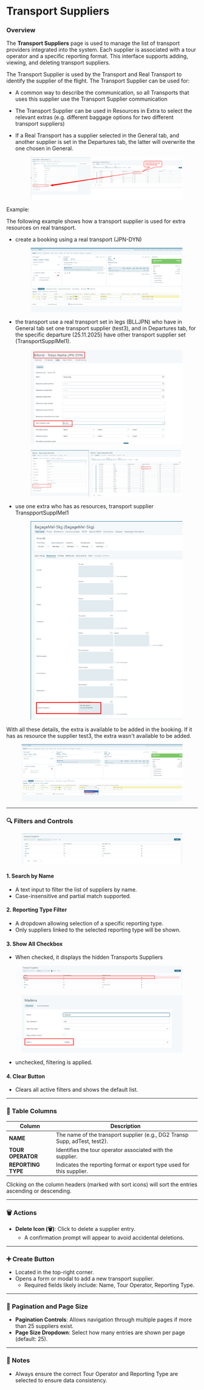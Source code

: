 # Transport Suppliers

### Overview

The **Transport Suppliers** page is used to manage the list of transport providers integrated into the system. Each supplier is associated with a tour operator and a specific reporting format. This interface supports adding, viewing, and deleting transport suppliers.

The Transport Supplier is used by the Transport and Real Transport to identify the supplier of the flight. The Transport Supplier can be used for:

* A common way to describe the communication, so all Transports that uses this supplier use the Transport Supplier communication
* The Transport Supplier can be used in Resources in Extra to select the relevant extras (e.g. different baggage options for two different transport suppliers)
*   If a Real Transport has a supplier selected in the General tab, and another supplier is set in the Departures tab, the latter will overwrite the one chosen in General.&#x20;

    <figure><img src="../.gitbook/assets/image (421).png" alt=""><figcaption></figcaption></figure>



Example:

The following example shows how a transport supplier is used for extra resources on real transport.

*   create a booking using a real transport (JPN-DYN)

    <figure><img src="../.gitbook/assets/image (422).png" alt=""><figcaption></figcaption></figure>
*   the transport use a real transport set in legs (BLLJPN) who have in General tab set one transport supplier (test3), and in Departures tab, for the specific departure (25.11.2025) have other transport supplier set (TransportSupplMel1).

    <figure><img src="../.gitbook/assets/image (1) (3).png" alt=""><figcaption></figcaption></figure>

    <figure><img src="../.gitbook/assets/image (2) (3).png" alt=""><figcaption></figcaption></figure>
*   use one extra who has as resources, transport supplier TranspportSupplMel1&#x20;

    <figure><img src="../.gitbook/assets/image (3) (3).png" alt=""><figcaption></figcaption></figure>

With all these details, the extra is available to be added in the booking. If it has as resource the supplier test3, the extra wasn't available to be added.

<figure><img src="../.gitbook/assets/image (4) (4).png" alt=""><figcaption></figcaption></figure>

***

### 🔍 Filters and Controls

<figure><img src="../.gitbook/assets/image (2) (1) (1) (1) (1) (1) (1) (1) (1) (1) (1) (1) (1) (1) (1) (1) (1) (1) (1) (1) (1) (1) (1) (1) (1) (1) (1).png" alt=""><figcaption></figcaption></figure>

#### 1. **Search by Name**

* A text input to filter the list of suppliers by name.
* Case-insensitive and partial match supported.

#### 2. **Reporting Type Filter**

* A dropdown allowing selection of a specific reporting type.
* Only suppliers linked to the selected reporting type will be shown.

#### 3. **Show All Checkbox**

* When checked, it displays the hidden Transports Suppliers

<figure><img src="../.gitbook/assets/image (4) (1) (1) (1) (1) (1) (1) (1) (1) (1) (1) (1) (1) (1).png" alt=""><figcaption></figcaption></figure>

<figure><img src="../.gitbook/assets/image (1) (1) (1) (1) (1) (1) (1) (1) (1) (1) (1) (1) (1) (1) (1) (1) (1) (1) (1) (1) (1) (1) (1) (1) (1) (1) (1) (1) (1) (1) (1) (1) (1) (1) (1) (1) (1) (1) (1) (1) (1).png" alt=""><figcaption></figcaption></figure>

* unchecked, filtering is applied.

#### 4. **Clear Button**

* Clears all active filters and shows the default list.

***

### 📄 Table Columns

| Column             | Description                                                                |
| ------------------ | -------------------------------------------------------------------------- |
| **NAME**           | The name of the transport supplier (e.g., DG2 Transp Supp, adTest, test2). |
| **TOUR OPERATOR**  | Identifies the tour operator associated with the supplier.                 |
| **REPORTING TYPE** | Indicates the reporting format or export type used for this supplier.      |

Clicking on the column headers (marked with sort icons) will sort the entries ascending or descending.

***

### 🗑️ Actions

* **Delete Icon (🗑️)**: Click to delete a supplier entry.
  * A confirmation prompt will appear to avoid accidental deletions.

***

### ➕ Create Button

* Located in the top-right corner.
* Opens a form or modal to add a new transport supplier.
  * Required fields likely include: Name, Tour Operator, Reporting Type.

***

### 📄 Pagination and Page Size

* **Pagination Controls**: Allows navigation through multiple pages if more than 25 suppliers exist.
* **Page Size Dropdown**: Select how many entries are shown per page (default: 25).

***

### 📌 Notes

* Always ensure the correct Tour Operator and Reporting Type are selected to ensure data consistency.
